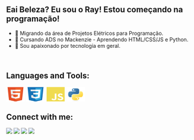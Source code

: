 ## Eai Beleza? Eu sou o Ray! Estou começando na programação!

- 🔭 Migrando da área de Projetos Elétricos para Programação.
- 🌱 Cursando ADS no Mackenzie - Aprendendo HTML/CSS/JS e Python.
- 📱 Sou apaixonado por tecnologia em geral.

<div style="display: inline_block"><br>
<h2>Languages and Tools:</h2>
  <img align="center" alt="Ray-HTML" height="40" width="50" src="https://raw.githubusercontent.com/devicons/devicon/master/icons/html5/html5-original.svg">
    <img align="center" alt="Ray-CSS" height="40" width="50" src="https://raw.githubusercontent.com/devicons/devicon/master/icons/css3/css3-original.svg">
  <img align="center" alt="Ray-Js" height="40" width="50" src="https://raw.githubusercontent.com/devicons/devicon/master/icons/javascript/javascript-plain.svg">
    <img align="center" alt="Ray-Python" height="40" width="50" src="https://raw.githubusercontent.com/devicons/devicon/master/icons/python/python-original.svg">
 
</div>
<h2>Connect with me:</h2>

<div> 
<a href="https://www.wa.me/5511993911041/" target="_blank"><img src="https://img.shields.io/badge/WhatsApp-25D366?style=for-the-badge&logo=whatsapp&logoColor=white"></a>
  <a href="https://https://www.linkedin.com/in/ray-alves/" target="_blank"><img src="https://img.shields.io/badge/-LinkedIn-%230077B5?style=for-the-badge&logo=linkedin&logoColor=white" target="_blank"></a> 
  <a href="https://www.instagram.com/ray.alvees/" target="_blank"><img src="https://img.shields.io/badge/-Instagram-%23E4405F?style=for-the-badge&logo=instagram&logoColor=white" target="_blank"></a>
  <a href="mailto:rayalvessouza@live.com" target="_blank"><img src="https://img.shields.io/badge/Microsoft_Outlook-0078D4?style=for-the-badge&logo=microsoft-outlook&logoColor=white"></a>
</div>
